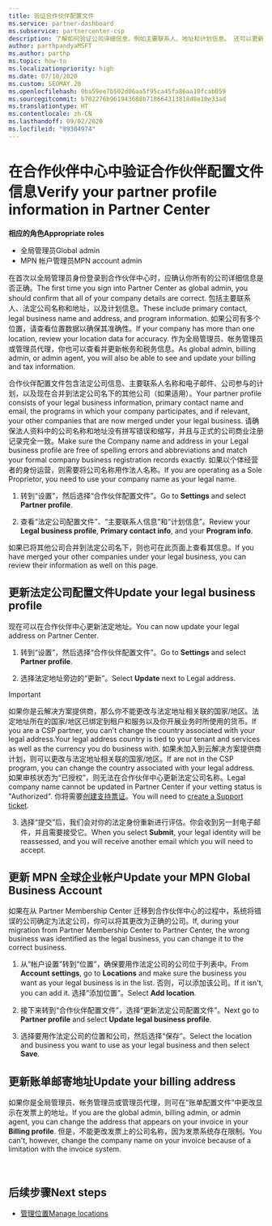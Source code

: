 ```yaml
---
title: 验证合作伙伴配置文件
ms.service: partner-dashboard
ms.subservice: partnercenter-csp
description: 了解如何验证公司详细信息，例如主要联系人、地址和计划信息。 还可以更新法律和帐单地址。
author: parthpandyaMSFT
ms.author: parthp
ms.topic: how-to
ms.localizationpriority: high
ms.date: 07/10/2020
ms.custom: SEOMAY.20
ms.openlocfilehash: 0ba59ee7b502d06aa5f95ca45fa86aa10fcab059
ms.sourcegitcommit: b702276b961943688b710664313818d8e10e33ad
ms.translationtype: HT
ms.contentlocale: zh-CN
ms.lasthandoff: 09/02/2020
ms.locfileid: "89304974"
---
```

# <a name="verify-your-partner-profile-information-in-partner-center"></a><span data-ttu-id="0c245-104">在合作伙伴中心中验证合作伙伴配置文件信息</span><span class="sxs-lookup"><span data-stu-id="0c245-104">Verify your partner profile information in Partner Center</span></span>

<span data-ttu-id="0c245-105">**相应的角色**</span><span class="sxs-lookup"><span data-stu-id="0c245-105">**Appropriate roles**</span></span>

- <span data-ttu-id="0c245-106">全局管理员</span><span class="sxs-lookup"><span data-stu-id="0c245-106">Global admin</span></span>
- <span data-ttu-id="0c245-107">MPN 帐户管理员</span><span class="sxs-lookup"><span data-stu-id="0c245-107">MPN account admin</span></span>

<span data-ttu-id="0c245-108">在首次以全局管理员身份登录到合作伙伴中心时，应确认你所有的公司详细信息是否正确。</span><span class="sxs-lookup"><span data-stu-id="0c245-108">The first time you sign into Partner Center as global admin, you should confirm that all of your company details are correct.</span></span> <span data-ttu-id="0c245-109">包括主要联系人、法定公司名称和地址，以及计划信息。</span><span class="sxs-lookup"><span data-stu-id="0c245-109">These include primary contact, legal business name and address, and program information.</span></span> <span data-ttu-id="0c245-110">如果公司有多个位置，请查看位置数据以确保其准确性。</span><span class="sxs-lookup"><span data-stu-id="0c245-110">If your company has more than one location, review your location data for accuracy.</span></span> <span data-ttu-id="0c245-111">作为全局管理员、帐务管理员或管理员代理，你也可以查看并更新帐务和税务信息。</span><span class="sxs-lookup"><span data-stu-id="0c245-111">As global admin, billing admin, or admin agent, you will also be able to see and update your billing and tax information.</span></span>

<span data-ttu-id="0c245-112">合作伙伴配置文件包含法定公司信息、主要联系人名称和电子邮件、公司参与的计划，以及现在合并到法定公司名下的其他公司（如果适用）。</span><span class="sxs-lookup"><span data-stu-id="0c245-112">Your partner profile consists of your legal business information, primary contact name and email, the programs in which your company participates, and if relevant, your other companies that are now merged under your legal business.</span></span> <span data-ttu-id="0c245-113">请确保法人资料中的公司名称和地址没有拼写错误和缩写，并且与正式的公司商业注册记录完全一致。</span><span class="sxs-lookup"><span data-stu-id="0c245-113">Make sure the Company name and address in your Legal business profile are free of spelling errors and abbreviations and match your formal company business registration records exactly.</span></span> <span data-ttu-id="0c245-114">如果以个体经营者的身份运营，则需要将公司名称用作法人名称。</span><span class="sxs-lookup"><span data-stu-id="0c245-114">If you are operating as a Sole Proprietor, you need to use your company name as your legal name.</span></span>

1. <span data-ttu-id="0c245-115">转到“设置”，然后选择“合作伙伴配置文件”。</span><span class="sxs-lookup"><span data-stu-id="0c245-115">Go to **Settings** and select **Partner profile**.</span></span>

2. <span data-ttu-id="0c245-116">查看“法定公司配置文件”、“主要联系人信息”和“计划信息”。</span><span class="sxs-lookup"><span data-stu-id="0c245-116">Review your **Legal business profile**, **Primary contact info**, and your **Program info**.</span></span>

<span data-ttu-id="0c245-117">如果已将其他公司合并到法定公司名下，则也可在此页面上查看其信息。</span><span class="sxs-lookup"><span data-stu-id="0c245-117">If you have merged your other companies under your legal business, you can review their information as well on this page.</span></span>

## <a name="update-your-legal-business-profile"></a><span data-ttu-id="0c245-118">更新法定公司配置文件</span><span class="sxs-lookup"><span data-stu-id="0c245-118">Update your legal business profile</span></span>

<span data-ttu-id="0c245-119">现在可以在合作伙伴中心更新法定地址。</span><span class="sxs-lookup"><span data-stu-id="0c245-119">You can now update your legal address on Partner Center.</span></span>

1. <span data-ttu-id="0c245-120">转到“设置”，然后选择“合作伙伴配置文件”。</span><span class="sxs-lookup"><span data-stu-id="0c245-120">Go to **Settings** and select **Partner profile**.</span></span> 

2. <span data-ttu-id="0c245-121">选择法定地址旁边的“更新”。</span><span class="sxs-lookup"><span data-stu-id="0c245-121">Select **Update** next to Legal address.</span></span> 

>[!Important]
><span data-ttu-id="0c245-122">如果你是云解决方案提供商，那么你不能更改与法定地址相关联的国家/地区。法定地址所在的国家/地区已绑定到租户和服务以及你开展业务时所使用的货币。</span><span class="sxs-lookup"><span data-stu-id="0c245-122">If you are a CSP partner, you can't change the country associated with your legal address.Your legal address country is tied to your tenant and services as well as the currency you do business with.</span></span> <span data-ttu-id="0c245-123">如果未加入到云解决方案提供商计划，则可以更改与法定地址相关联的国家/地区。</span><span class="sxs-lookup"><span data-stu-id="0c245-123">If are not in the CSP program, you can change the country associated with your legal address.</span></span> <span data-ttu-id="0c245-124">如果审核状态为“已授权”，则无法在合作伙伴中心更新法定公司名称。</span><span class="sxs-lookup"><span data-stu-id="0c245-124">Legal company name cannot be updated in Partner Center if your vetting status is "Authorized".</span></span> <span data-ttu-id="0c245-125">你将需要[创建支持票证](https://partner.microsoft.com/dashboard/support/csp/servicerequests/create?stage=2&topicid=eb74583c-61b3-2124-bffc-00920e0ae772)。</span><span class="sxs-lookup"><span data-stu-id="0c245-125">You will need to [create a Support ticket](https://partner.microsoft.com/dashboard/support/csp/servicerequests/create?stage=2&topicid=eb74583c-61b3-2124-bffc-00920e0ae772).</span></span>

3. <span data-ttu-id="0c245-126">选择“提交”后，我们会对你的法定身份重新进行评估。你会收到另一封电子邮件，并且需要接受它。</span><span class="sxs-lookup"><span data-stu-id="0c245-126">When you select **Submit**, your legal identity will be reassessed, and you will receive another email which you will need to accept.</span></span>

## <a name="update-your-mpn-global-business-account"></a><span data-ttu-id="0c245-127">更新 MPN 全球企业帐户</span><span class="sxs-lookup"><span data-stu-id="0c245-127">Update your MPN Global Business Account</span></span>

<span data-ttu-id="0c245-128">如果在从 Partner Membership Center 迁移到合作伙伴中心的过程中，系统将错误的公司确定为法定公司，你可以将其更改为正确的公司。</span><span class="sxs-lookup"><span data-stu-id="0c245-128">If, during your migration from Partner Membership Center to Partner Center, the wrong business was identified as the legal business, you can change it to the correct business.</span></span>

1. <span data-ttu-id="0c245-129">从“帐户设置”转到“位置”，确保要用作法定公司的公司位于列表中。</span><span class="sxs-lookup"><span data-stu-id="0c245-129">From **Account settings**, go to **Locations** and make sure the business you want as your legal business is in the list.</span></span> <span data-ttu-id="0c245-130">否则，可以添加该公司。</span><span class="sxs-lookup"><span data-stu-id="0c245-130">If it isn't, you can add it.</span></span> <span data-ttu-id="0c245-131">选择“添加位置”。</span><span class="sxs-lookup"><span data-stu-id="0c245-131">Select **Add location**.</span></span>

2. <span data-ttu-id="0c245-132">接下来转到“合作伙伴配置文件”，选择“更新法定公司配置文件”。</span><span class="sxs-lookup"><span data-stu-id="0c245-132">Next go to **Partner profile** and select **Update legal business profile**.</span></span>

3. <span data-ttu-id="0c245-133">选择要用作法定公司的位置和公司，然后选择“保存”。</span><span class="sxs-lookup"><span data-stu-id="0c245-133">Select the location and business you want to use as your legal business and then select **Save**.</span></span>

## <a name="update-your-billing-address"></a><span data-ttu-id="0c245-134">更新账单邮寄地址</span><span class="sxs-lookup"><span data-stu-id="0c245-134">Update your billing address</span></span>

<span data-ttu-id="0c245-135">如果你是全局管理员、帐务管理员或管理员代理，则可在“账单配置文件”中更改显示在发票上的地址。</span><span class="sxs-lookup"><span data-stu-id="0c245-135">If you are the global admin, billing admin, or admin agent, you can change the address that appears on your invoice in your **Billing profile**.</span></span> <span data-ttu-id="0c245-136">但是，不能更改发票上的公司名称，因为发票系统存在限制。</span><span class="sxs-lookup"><span data-stu-id="0c245-136">You can't, however, change the company name on your invoice because of a limitation with the invoice system.</span></span>

 
## <a name="next-steps"></a><span data-ttu-id="0c245-137">后续步骤</span><span class="sxs-lookup"><span data-stu-id="0c245-137">Next steps</span></span>

- [<span data-ttu-id="0c245-138">管理位置</span><span class="sxs-lookup"><span data-stu-id="0c245-138">Manage locations</span></span>](manage-locations.md)

